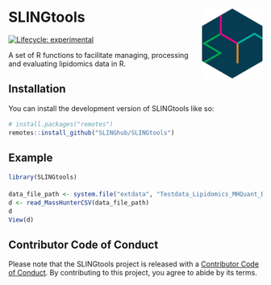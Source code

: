 # SLINGtools <img src="man/figures/logo.svg" align="right" height="139" />

<!-- badges: start -->
[![Lifecycle: experimental](https://img.shields.io/badge/lifecycle-experimental-orange.svg)](https://lifecycle.r-lib.org/articles/stages.html#experimental)
<!-- badges: end -->

A set of R functions to facilitate managing, processing and evaluating lipidomics data in R.

## Installation

You can install the development version of SLINGtools like so:

``` r
# install.packages("remotes")
remotes::install_github("SLINGhub/SLINGtools")
```

## Example


``` r
library(SLINGtools)

data_file_path <- system.file("extdata", "Testdata_Lipidomics_MHQuant_Detailed.csv", package = "SLINGtools")
d <- read_MassHunterCSV(data_file_path)
d
View(d)
```

## Contributor Code of Conduct

  Please note that the SLINGtools project is released with a [Contributor Code of Conduct](https://contributor-covenant.org/version/2/0/CODE_OF_CONDUCT.html). By contributing to this project, you agree to abide by its terms.
